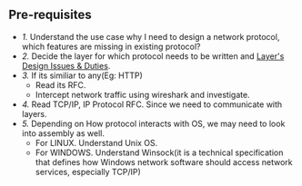 ## Pre-requisites
- *1.* Understand the use case why I need to design a network protocol, which features are missing in existing protocol?
- *2.* Decide the layer for which protocol needs to be written and [Layer's Design Issues & Duties](../../).
- *3.* If its similiar to any(Eg: HTTP)
  - Read its RFC.
  - Intercept network traffic using wireshark and investigate.
- *4.* Read TCP/IP, IP Protocol RFC. Since we need to communicate with layers.
- *5.* Depending on How protocol interacts with OS, we may need to look into assembly as well.
  - For LINUX. Understand Unix OS.
  - For WINDOWS. Understand Winsock(it is a technical specification that defines how Windows network software should access network services, especially TCP/IP)
